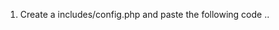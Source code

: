 1. Create a includes/config.php and paste the following code ..
<?php
$config['db']['host'] = 'YOUR_HOST_NAME';
$config['db']['name'] = 'YOUR_DATABASE_NAME';
$config['db']['user'] = 'YOUR_DATABASE_USER_NAME';
$config['db']['pass'] = 'YOUR_DATABASE_PASSWORD';

$config['db']['pre'] = 'job_';

$config['version'] = '6.1';
$config['installed'] = '1';